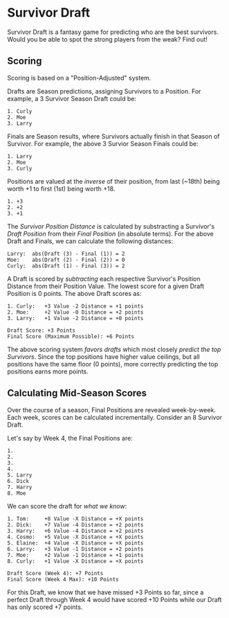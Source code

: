 # Survivor Draft

Survivor Draft is a fantasy game for predicting who are the best survivors. Would you be able to spot the strong players from the weak? Find out!

## Scoring

Scoring is based on a "Position-Adjusted" system.

Drafts are Season predictions, assigning Survivors to a Position. For example, a 3 Survivor Season Draft could be:

```
1. Curly
2. Moe
3. Larry
```

Finals are Season results, where Survivors actually finish in that Season of Survivor. For example, the above 3 Survior Season Finals could be:

```
1. Larry
2. Moe
3. Curly
```

Positions are valued at the _inverse_ of their position, from last (~18th) being worth +1 to first (1st) being worth +18.

```
1. +3
2. +2
3. +1
```

The _Survivor Position Distance_ is calculated by substracting a Survivor's _Draft Position_ from their _Final Position_ (in absolute terms). For the above Draft and Finals, we can calculate the following distances:

```
Larry:  abs(Draft (3) - Final (1)) = 2
Moe:    abs(Draft (2) - Final (2)) = 0 
Curly:  abs(Draft (1) - Final (3)) = 2
```

A Draft is scored by _subtracting_ each respective Survivor's Position Distance from their Position Value. The lowest score for a given Draft Position is 0 points. The above Draft scores as:

```
1. Curly:   +3 Value -2 Distance = +1 points
2. Moe:     +2 Value -0 Distance = +2 points
3. Larry:   +1 Value -2 Distance = +0 points

Draft Score: +3 Points
Final Score (Maximum Possible): +6 Points
```

The above scoring system _favors drafts_ which most closely _predict the top Survivors_. Since the top positions have higher value ceilings, but all positions have the same floor (0 points), more correctly predicting the top positions earns more points.


## Calculating Mid-Season Scores

Over the course of a season, Final Positions are revealed week-by-week. Each week, scores can be calculated incrementally. Consider an 8 Survivor Draft.


Let's say by Week 4, the Final Positions are:

```
1.
2.
3.
4.
5. Larry
6. Dick
7. Harry
8. Moe
```

We can score the draft for _what we know_:

```
1. Tom:     +8 Value -X Distance = +X points 
2. Dick:    +7 Value -4 Distance = +2 points 
3. Harry:   +6 Value -4 Distance = +2 points
4. Cosmo:   +5 Value -X Distance = +X points
5. Elaine:  +4 Value -X Distance = +X points
6. Larry:   +3 Value -1 Distance = +2 points
7. Moe:     +2 Value -1 Distance = +1 points
8. Curly:   +1 Value -X Distance = +X points 

Draft Score (Week 4): +7 Points
Final Score (Week 4 Max): +10 Points
```

For this Draft, we know that we have missed +3 Points so far, since a perfect Draft through Week 4 would have scored +10 Points while our Draft has only scored +7 points.

